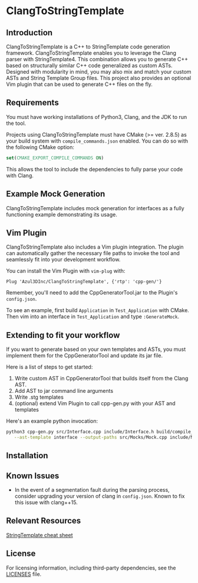# ClangToStringTemplate

## Introduction

ClangToStringTemplate is a C++ to StringTemplate code generation framework. ClangToStringTemplate enables you to leverage the Clang parser with StringTemplate4. This combination allows you to generate C++ based on structurally similar C++ code generalized as custom ASTs.
Designed with modularity in mind, you may also mix and match your custom ASTs and String Template Group files.
This project also provides an optional Vim plugin that can be used to generate C++ files on the fly.

## Requirements

You must have working installations of Python3, Clang, and the JDK to run the tool.

Projects using ClangToStringTemplate must have CMake (>= ver. 2.8.5) as your build system with `compile_commands.json` enabled. You can do so with the following CMake option:

```cmake
set(CMAKE_EXPORT_COMPILE_COMMANDS ON)
```

This allows the tool to include the dependencies to fully parse your code with Clang.

## Example Mock Generation

ClangToStringTemplate includes mock generation for interfaces as a fully functioning example demonstrating its usage.  

## Vim Plugin

ClangToStringTemplate also includes a Vim plugin integration. The plugin can automatically gather the necessary file paths to invoke the tool and seamlessly fit into your development workflow.

You can install the Vim Plugin with `vim-plug` with:

```vim
Plug 'Azul3DInc/ClangToStringTemplate', {'rtp': 'cpp-gen/'}
```

Remember, you'll need to add the CppGeneratorTool.jar to the Plugin's `config.json`.

To see an example, first build `Application` in `Test_Application` with CMake. Then vim into an interface in `Test_Application` and type `:GenerateMock`.

## Extending to fit your workflow

If you want to generate based on your own templates and ASTs, you must implement them for the CppGeneratorTool and update its jar file.

Here is a list of steps to get started:
1. Write custom AST in CppGeneratorTool that builds itself from the Clang AST.
2. Add AST to jar command line arguments
3. Write .stg templates
4. (optional) extend Vim Plugin to call cpp-gen.py with your AST and templates

Here's an example python invocation:
```bash
python3 cpp-gen.py src/Interface.cpp include/Interface.h build/compile_commands.json MockSource.stg MockImplementationFile MockHeader.stg MockSpecificationFile \
   --ast-template interface --output-paths src/Mocks/Mock.cpp include/Mocks/Mock.h
```

## Installation

## Known Issues
- In the event of a segmentation fault during the parsing process, consider upgrading your version of clang in `config.json`. Known to fix this issue with clang++15.

## Relevant Resources
[StringTemplate cheat sheet](https://github.com/antlr/stringtemplate4/blob/master/doc/cheatsheet.md)

## License

For licensing information, including third-party dependencies, see the [LICENSES](LICENSES) file.
